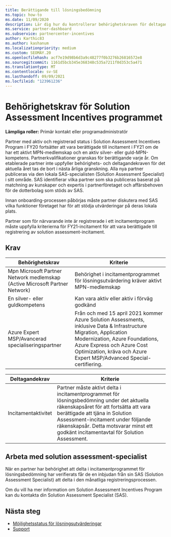 ```yaml
---
title: Berättigande till lösningsbedömning
ms.topic: how-to
ms.date: 11/09/2020
description: Lär dig hur du kontrollerar behörighetskraven för deltagande i Solution Assessment Incentives program.
ms.service: partner-dashboard
ms.subservice: partnercenter-incentives
author: Karthic83
ms.author: kashanum
ms.localizationpriority: medium
ms.custom: SEOMAY.20
ms.openlocfilehash: acf7e19d98b6d3a9c48277f0b3276b26816572e8
ms.sourcegitcommit: 1161d5bcb345e368348c535a7211f0d353c5a471
ms.translationtype: MT
ms.contentlocale: sv-SE
ms.lasthandoff: 09/09/2021
ms.locfileid: "123961236"
---
```

# <a name="eligibility-requirements-for-the-solution-assessment-incentives-program"></a>Behörighetskrav för Solution Assessment Incentives programmet

**Lämpliga roller:** Primär kontakt eller programadministratör

Partner med aktiv och registrerad status i Solution Assessment Incentives Program i FY20 fortsätter att vara berättigade till incitament i FY21 om de har ett aktivt MPN-medlemskap och en aktiv silver- eller guld-MPN-kompetens. Partnerkvalifikationer granskas för berättigande varje år. Om etablerade partner inte uppfyller behörighets- och deltagandekraven för det aktuella året tas de bort i nästa årliga granskning. Alla nya partner publiceras via den lokala SAS-specialisten (Solution Assessment Specialist) i sitt område. SAS identifierar vilka partner som ska publiceras baserat på matchning av kunskaper och expertis i partnerföretaget och affärsbehoven för de dotterbolag som stöds av SAS.

Innan onboarding-processen påbörjas måste partner diskutera med SAS vilka funktioner företaget har för att stödja utvärderingar på deras lokala plats.

Partner som för närvarande inte är registrerade i ett incitamentprogram måste uppfylla kriterierna för FY21-incitament för att vara berättigade till registrering av solution assessment-incitament.

## <a name="requirements"></a>Krav

|**Behörighetskrav**|**Kriterie**|
|-----------------------|------------------|
|Mpn Microsoft Partner Network medlemskap (Active Microsoft Partner Network)|Behörighet i incitamentprogrammet för lösningsutvärdering kräver aktivt MPN-medlemskap|
|En silver- eller guldkompetens|Kan vara aktiv eller aktiv i förväg godkänd|
|Azure Expert MSP/Avancerad specialiseringspartner|Från och med 15 april 2021 kommer Azure Solution Assessments, inklusive Data & Infrastructure Migration, Application Modernization, Azure Foundations, Azure Express och Azure Cost Optimization, kräva och Azure Expert MSP/Advanced Special-certifiering.|

|**Deltagandekrav**|**Kriterie**|
|-------------------------|-------------------------------------|
|Incitamentaktivitet|Partner måste aktivt delta i incitamentprogrammet för lösningsbedömning under det aktuella räkenskapsåret för att fortsätta att vara berättigade att tjäna in Solution Assessment-incitament under följande räkenskapsår. Detta motsvarar minst ett godkänt incitamentavtal för Solution Assessment.|

## <a name="work-with-solution-assessment-specialist"></a>Arbeta med solution assessment-specialist

När en partner har behörighet att delta i incitamentprogrammet för lösningsbedömning har verifierats får de en inbjudan från sin SAS (Solution Assessment Specialist) att delta i den månatliga registreringsprocessen.

Om du vill ha mer information om Solution Assessment Incentives Program kan du kontakta din Solution Assessment Specialist (SAS).

## <a name="next-steps"></a>Nästa steg

- [Möjlighetsstatus för lösningsutvärderingar](chip-solution-assessment.md)
- [Support](report-problems-with-partner-center.md)









